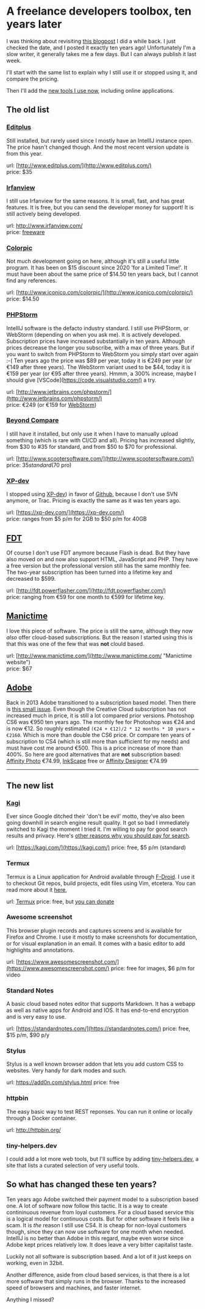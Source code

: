 <!--
  date: 2023-05-29
  modified: 2023-05-29
  slug: a-freelance-developers-tool-box-ten-years-later
  type: post
  header: barn-images-t5YUoHW6zRo-unsplash.jpg
  headerColofon: photo by [Barn images](https://unsplash.com/@barnimages)
  headerClassName: no-blur darken
  categories: code, work
  tags: frameworks, ide, libraries, software, tools
  description: Ten years ago I made a list of software and tools I use as a freelancer. This is the same list in its current state.
-->

# A freelance developers toolbox, ten years later

I was thinking about revisiting [this blogpost](/a-freelance-developers-tool-box) I did a while back. I just checked the date, and I posted it exactly ten years ago! Unfortunately I'm a slow writer, it generally takes me a few days. But I can always publish it last week.

I'll start with the same list to explain why I still use it or stopped using it, and compare the pricing.

Then I'll add the [new tools I use now](#the-new-list), including online applications.


## The old list

### [Editplus](/a-freelance-developers-tool-box#editplus)

Still installed, but rarely used since I mostly have an IntellIJ instance open. The price hasn't changed though. And the most recent version update is from this year.

url: [http://www.editplus.com/](http://www.editplus.com/)  
price: $35

### [Irfanview](/a-freelance-developers-tool-box#irfanview)

I still use Irfanview for the same reasons. It is small, fast, and has great features. It is free, but you can send the developer money for support! It is still actively being developed.

url: [http://www.irfanview.com/  
](http://www.irfanview.com/)price: [freeware](https://www.irfanview.com/main_support_engl.htm)

### [Colorpic](/a-freelance-developers-tool-box#colorpic)

Not much development going on here, although it's still a useful little program. It has been on $15 discount since 2020 'for a Limited Time!'. It must have been about the same price of $14.50 ten years back, but I cannot find any references.

url: [http://www.iconico.com/colorpic/](http://www.iconico.com/colorpic/)  
price: $14.50

### [PHPStorm](/a-freelance-developers-tool-box#phpstorm)

IntellIJ software is the defacto industry standard. I still use PHPStorm, or WebStorm (depending on when you ask me). It is actively developed. Subscription prices have increased substantially in ten years. Although prices decrease the longer you subscribe, with a max of three years. But if you want to switch from PHPStorm to WebStorm you simply start over again :-(
Ten years ago the price was $89 per year, today it is €249 per year (or €149 after three years).
The WebStorm variant used to be $44, today it is €159 per year (or €95 after three years).
Hmmm, a 300% increase, maybe I should give [VSCode](https://code.visualstudio.com() a try.

url: [http://www.jetbrains.com/phpstorm/](http://www.jetbrains.com/phpstorm/)  
price: €249 (or €159 for [WebStorm](http://www.jetbrains.com/webstorm/ "same IDE, less features"))

### [Beyond Compare](/a-freelance-developers-tool-box#beyond-compare)

I still have it installed, but only use it when I have to manually upload something (which is rare with CI/CD and all).
Pricing has increased slightly, from $30 to #35 for standard, and from $50 to $70 for professional.

url: [http://www.scootersoftware.com/](http://www.scootersoftware.com/)  
price: $35 standard ($70 pro)

### [XP-dev](/a-freelance-developers-tool-box#xp-dev)

I stopped using [XP-dev](https://xp-dev.com/)) in favor of [Github](https://github.com/), because I don't use SVN anymore, or Trac. Pricing is exactly the same as it was ten years ago.

url: [https://xp-dev.com/](https://xp-dev.com/)  
price: ranges from $5 p/m for 2GB to $50 p/m for 40GB

## [FDT](/a-freelance-developers-tool-box#fdt)

Of course I don't use FDT anymore because Flash is dead. But they have also moved on and now also support HTML, JavaScript and PHP. They have a free version but the professional version still has the same monthly fee. The two-year subscription has been turned into a lifetime key and decreased to $599.

url: [http://fdt.powerflasher.com/](http://fdt.powerflasher.com/)  
price: ranging from €59 for one month to €599 for lifetime key.

## [Manictime](/a-freelance-developers-tool-box#manictime)

I love this piece of software. The price is still the same, although they now *also* offer cloud-based subscriptions. But the reason I started using this is that this was one of the few that was **not** clould based.

url: [http://www.manictime.com/](http://www.manictime.com/ "Manictime website")  
price: $67

## [Adobe](/a-freelance-developers-tool-box#adobe)

Back in 2013 Adobe transitioned to a subscription based model. Then there is [this small issue](https://www.vice.com/en/article/a3xk3p/adobe-tells-users-they-can-get-sued-for-using-old-versions-of-photoshop).
Even though the Creative Cloud subscription has not increased much in price, it is still a lot compared prior versions. Photoshop CS6 was €950 ten years ago. The monthly fee for Photoshop was €24 and is now €12. So roughly estimated `(€24 + €12)/2 * 12 months * 10 years = €2160`. Which is more than double the CS6 price. Or compare ten years of subscription to CS4 (which is still more than sufficient for my needs) and must have cost me around €500. This is a price increase of more than 400%.
So here are good alternatives that are **not** subscription based: [Affinity Photo](https://affinity.serif.com/en-us/photo/) €74.99, [InkScape](https://inkscape.org/) free or [Affinity Designer](https://affinity.serif.com/en-gb/designer/) €74.99

---

## The new list

### [Kagi](https://kagi.com/)

Ever since Google ditched their 'don't be evil' motto, they've also been going downhill in search engine result quality. It got so bad I immediately switched to Kagi the moment I tried it.
I'm willing to pay for good search results and privacy. Here's [other reasons why you should pay for search](https://help.kagi.com/kagi/plans/why-pay-for-search.html).

url: [https://kagi.com/](https://kagi.com/)
price: free, $5 p/m (standard)


### Termux

Termux is a Linux application for Android available through [F-Droid](https://f-droid.org/). I use it to checkout Git repos, build projects, edit files using Vim, etcetera. You can read more about it [here](/best-free-editor-on-android),

url: [Termux](https://termux.dev)
price: free, but [you can donate](https://termux.dev/en/donate.html)


### Awesome screenshot

This browser plugin records and captures screens and is available for Firefox and Chrome. I use it mostly to make screenshots for documentation, or for visual explanation in an email. It comes with a basic editor to add highlights and annotations.

url: [https://www.awesomescreenshot.com/](https://www.awesomescreenshot.com/)
price: free for images, $6 p/m for video


### Standard Notes

A basic cloud based notes editor that supports Markdown. It has a webapp as well as native apps for Android and IOS. It has end-to-end encryption and is very easy to use.

url: [https://standardnotes.com/](https://standardnotes.com/)
price: free, $15 p/m, $90 p/y


### Stylus

Stylus is a well known browser addon that lets you add custom CSS to websites. Very handy for dark modes and such.

url: https://add0n.com/stylus.html
price: free


### httpbin

The easy basic way to test REST reponses. You can run it online or locally through a Docker container.

url: http://httpbin.org/


### tiny-helpers.dev

I could add a lot more web tools, but I'll suffice by adding [tiny-helpers.dev](https://tiny-helpers.dev/), a site that lists a curated selection of very useful tools.


## So what has changed these ten years?

Ten years ago Adobe switched their payment model to a subscription based one. A lot of software now follow this tactic. It is a way to create contininuous revenue from loyal customers. For a cloud based service this is a logical model for continuous costs. But for other software it feels like a scam. It is *the* reason I still use CS4.
It is cheap for non-loyal customers though, since they can now use software for one month when needed.
IntellIJ is no better than Adobe in this regard, maybe even worse since Adobe kept prices relatively low.
It does leave a very bitter capitalist taste.

Luckily not all software is subscription based. And a lot of it just keeps on working, even in 32bit.

Another difference, aside from cloud based services, is that there is a lot more software that simply runs in the browser. Thanks to the increased speed of browsers and machines, and faster internet.

Anything I missed?

